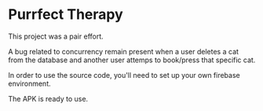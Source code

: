 # Purrfect Therapy
This project was a pair effort.

A bug related to concurrency remain present when a user deletes a cat from the database and another user attemps to book/press that specific cat.

In order to use the source code, you'll need to set up your own firebase environment.

The APK is ready to use.